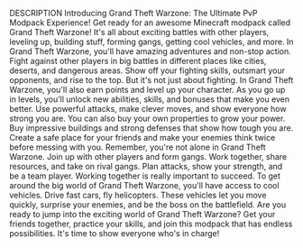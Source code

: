 DESCRIPTION
Introducing Grand Theft Warzone: The Ultimate PvP Modpack Experience!
Get ready for an awesome Minecraft modpack called Grand Theft Warzone! It's all about exciting battles with other players, leveling up, building stuff, forming gangs, getting cool vehicles, and more.
In Grand Theft Warzone, you'll have amazing adventures and non-stop action. Fight against other players in big battles in different places like cities, deserts, and dangerous areas. Show off your fighting skills, outsmart your opponents, and rise to the top.
But it's not just about fighting. In Grand Theft Warzone, you'll also earn points and level up your character. As you go up in levels, you'll unlock new abilities, skills, and bonuses that make you even better. Use powerful attacks, make clever moves, and show everyone how strong you are.
You can also buy your own properties to grow your power. Buy impressive buildings and strong defenses that show how tough you are. Create a safe place for your friends and make your enemies think twice before messing with you.
Remember, you're not alone in Grand Theft Warzone. Join up with other players and form gangs. Work together, share resources, and take on rival gangs. Plan attacks, show your strength, and be a team player. Working together is really important to succeed.
To get around the big world of Grand Theft Warzone, you'll have access to cool vehicles. Drive fast cars, fly helicopters. These vehicles let you move quickly, surprise your enemies, and be the boss on the battlefield.
Are you ready to jump into the exciting world of Grand Theft Warzone? Get your friends together, practice your skills, and join this modpack that has endless possibilities. It's time to show everyone who's in charge!
